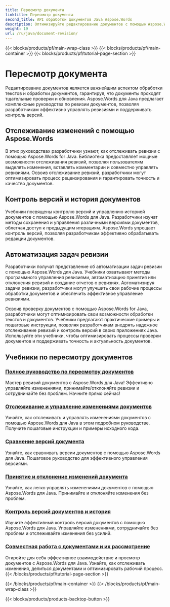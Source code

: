 ```yaml
---
title: Пересмотр документа
linktitle: Пересмотр документа
second_title: API обработки документов Java Aspose.Words
description: Оптимизируйте редактирование документов с помощью Aspose.Words для Java! Отслеживайте изменения, управляйте версиями и автоматизируйте задачи по редактированию без особых усилий.
weight: 19
url: /ru/java/document-revision/
---
```


{{< blocks/products/pf/main-wrap-class >}}
{{< blocks/products/pf/main-container >}}
{{< blocks/products/pf/tutorial-page-section >}}

# Пересмотр документа


Редактирование документов является важнейшим аспектом обработки текстов и обработки документов, гарантируя, что документы проходят тщательные проверки и обновления. Aspose.Words для Java предлагает комплексные руководства по ревизии документов, позволяя разработчикам эффективно управлять ревизиями и поддерживать контроль версий.

## Отслеживание изменений с помощью Aspose.Words

В этих руководствах разработчики узнают, как отслеживать ревизии с помощью Aspose.Words for Java. Библиотека предоставляет мощные возможности отслеживания ревизий, позволяя пользователям выделять изменения, вставлять комментарии и совместно управлять ревизиями. Освоив отслеживание ревизий, разработчики могут оптимизировать процесс рецензирования и гарантировать точность и качество документов.

## Контроль версий и история документов

Учебники посвящены контролю версий и управлению историей документов с помощью Aspose.Words для Java. Разработчики изучат методы сохранения и управления различными версиями документов, облегчая доступ к предыдущим итерациям. Aspose.Words упрощает контроль версий, позволяя разработчикам эффективно обрабатывать редакции документов.

## Автоматизация задач ревизии

Разработчики получат представление об автоматизации задач ревизии с помощью Aspose.Words для Java. Учебники охватывают методы программного управления ревизиями, автоматизацию принятия или отклонения ревизий и создание отчетов о ревизиях. Автоматизируя задачи ревизии, разработчики могут улучшить свои рабочие процессы обработки документов и обеспечить эффективное управление ревизиями.

Освоив проверку документов с помощью Aspose.Words for Java, разработчики могут оптимизировать свои возможности обработки текстов и документов. Учебники предлагают практические примеры и пошаговые инструкции, позволяя разработчикам внедрять надежное отслеживание ревизий и контроль версий в своих приложениях Java. Используйте эти учебники, чтобы оптимизировать процессы проверки документов и поддерживать точность и актуальность документов.

## Учебники по пересмотру документов
### [Полное руководство по пересмотру документов](./guide-document-revision/)
Мастер ревизий документов с Aspose.Words для Java! Эффективно управляйте изменениями, принимайте/отклоняйте ревизии и сотрудничайте без проблем. Начните прямо сейчас!
### [Отслеживание и управление изменениями документов](./tracking-managing-document-revisions/)
Узнайте, как отслеживать и управлять изменениями документов с помощью Aspose.Words для Java в этом подробном руководстве. Получите пошаговые инструкции и примеры исходного кода.
### [Сравнение версий документа](./comparing-document-versions/)
Узнайте, как сравнивать версии документов с помощью Aspose.Words для Java. Пошаговое руководство для эффективного управления версиями.
### [Принятие и отклонение изменений документа](./accepting-rejecting-document-changes/)
Узнайте, как легко управлять изменениями документов с помощью Aspose.Words для Java. Принимайте и отклоняйте изменения без проблем.
### [Контроль версий документов и история](./document-version-control-history/)
Изучите эффективный контроль версий документов с помощью Aspose.Words для Java. Управляйте изменениями, сотрудничайте без проблем и отслеживайте изменения без усилий.
### [Совместная работа с документами и их рассмотрение](./document-collaboration-review/)
Откройте для себя эффективное взаимодействие и просмотр документов с Aspose.Words для Java. Узнайте, как отслеживать изменения, делиться документами и оптимизировать рабочий процесс.
{{< /blocks/products/pf/tutorial-page-section >}}

{{< /blocks/products/pf/main-container >}}
{{< /blocks/products/pf/main-wrap-class >}}

{{< blocks/products/products-backtop-button >}}
